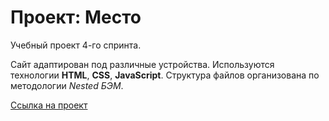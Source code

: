 # Проект: Место

Учебный проект 4-го спринта.

Сайт адаптирован под различные устройства.
Используются технологии **HTML**, **CSS**, **JavaScript**.
Структура файлов организована по методологии *Nested БЭМ*.

[Ссылка на проект](https://maximarzhanov.github.io/mesto/)
